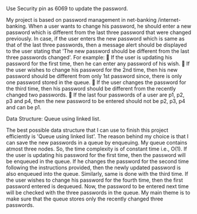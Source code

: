Use Security pin as 6069 to update the password.

My project is based on password management in net-banking /internet-banking. When a user wants to change his password, he should enter a new password which is different from the last three password that were changed previously. In case, if the user enters the new password which is same as that of the last three passwords, then a message alert should be displayed to the user stating that 'The new password should be different from the last three passwords changed'.
For example:
 If the user is updating his password for the first time, then he can enter any password of his wish.
 If the user wishes to change his password for the 2nd time, then his new password should be different from only 1st password since, there is only one password stored in the queue.
 If the user changes the password for the third time, then his password should be different from the recently changed two passwords.
 If the last four passwords of a user are p1, p2, p3 and p4, then the new password to be entered should not be p2, p3, p4 and can be p1.

Data Structure: Queue using linked list.

The best possible data structure that I can use to finish this project efficiently is 'Queue using linked list'. The reason behind my choice is that I can save the new passwords in a queue by enqueuing. My queue contains atmost three nodes. So, the time complexity is of constant time i.e., O(1). If the user is updating his password for the first time, then the password will be enqueued in the queue. If he changes the password for the second time following the instructions provided, then the newly updated password is also enqueued into the queue. Similarly, same is done with the third time. If the user wishes to change his password for the fourth time, then the first password entered is dequeued. Now, the password to be entered next time will be checked with the three passwords in the queue. My main theme is to make sure that the queue stores only the recently changed three passwords.
